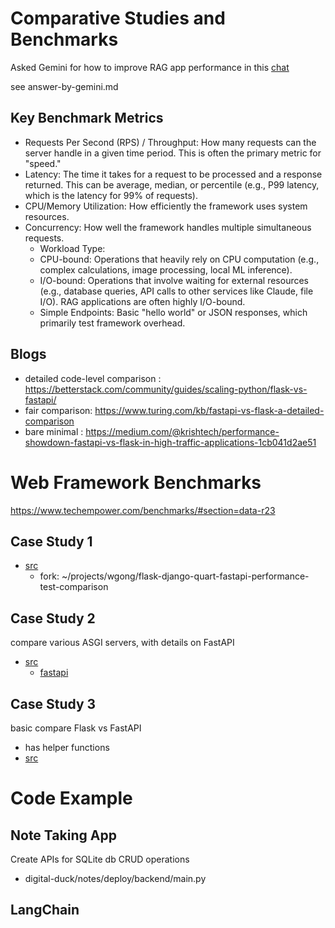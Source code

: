 # Comparative Studies and Benchmarks

Asked Gemini for how to improve RAG app performance in this [chat](https://gemini.google.com/app/1223681882e88c01)

see answer-by-gemini.md

## Key Benchmark Metrics

- Requests Per Second (RPS) / Throughput: How many requests can the server handle in a given time period. This is often the primary metric for "speed."
- Latency: The time it takes for a request to be processed and a response returned. This can be average, median, or percentile (e.g., P99 latency, which is the latency for 99% of requests).
- CPU/Memory Utilization: How efficiently the framework uses system resources.
- Concurrency: How well the framework handles multiple simultaneous requests.
    - Workload Type:
    - CPU-bound: Operations that heavily rely on CPU computation (e.g., complex calculations, image processing, local ML inference).
    - I/O-bound: Operations that involve waiting for external resources (e.g., database queries, API calls to other services like Claude, file I/O). RAG applications are often highly I/O-bound.
    - Simple Endpoints: Basic "hello world" or JSON responses, which primarily test framework overhead.


## Blogs 

- detailed code-level comparison : https://betterstack.com/community/guides/scaling-python/flask-vs-fastapi/
- fair comparison: https://www.turing.com/kb/fastapi-vs-flask-a-detailed-comparison
- bare minimal : https://medium.com/@krishtech/performance-showdown-fastapi-vs-flask-in-high-traffic-applications-1cb041d2ae51

# Web Framework Benchmarks
https://www.techempower.com/benchmarks/#section=data-r23


## Case Study 1

- [src](https://github.com/agusmakmun/flask-django-quart-fastapi-performance-test-comparison)
    - fork: ~/projects/wgong/flask-django-quart-fastapi-performance-test-comparison

## Case Study 2
compare various ASGI servers, with details on FastAPI

- [src](https://github.com/klen/py-frameworks-bench)
    - [fastapi](https://github.com/klen/py-frameworks-bench/blob/develop/frameworks/fastapi/app.py)


## Case Study 3

basic compare Flask vs FastAPI
- has helper functions
- [src](https://github.com/steveryb/fastapi-flask-benchmark/tree/master)


# Code Example

## Note Taking App

Create APIs for SQLite db CRUD operations
- digital-duck/notes/deploy/backend/main.py

## LangChain